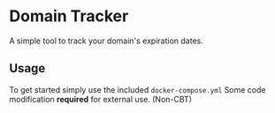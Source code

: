 # Domain Tracker
A simple tool to track your domain's expiration dates.

## Usage
To get started simply use the included `docker-compose.yml`
Some code modification **required** for external use. (Non-CBT)